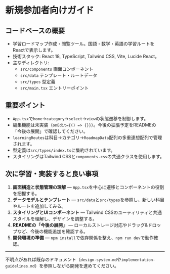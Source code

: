 # 新規参加者向けガイド

## コードベースの概要
- 学習ロードマップ作成・閲覧ツール。国語・数学・英語の学習ルートをReactで表示します。
- 技術スタック: React 18, TypeScript, Tailwind CSS, Vite, Lucide React。
- 主なディレクトリ:
  - `src/components` 画面コンポーネント
  - `src/data` テンプレート・ルートデータ
  - `src/types` 型定義
  - `src/main.tsx` エントリーポイント

## 重要ポイント
- `App.tsx`で`home`→`category`→`select`→`view`の状態遷移を制御します。
- 編集機能は未実装（`onEdit={() => {}}`）。今後の拡張予定をREADMEの「今後の展開」で確認してください。
- `learningRoutes`は科目→カテゴリ→`RoadmapData`配列の多重連想配列で管理されます。
- 型定義は`src/types/index.ts`に集約されています。
- スタイリングはTailwind CSSと`components.css`の共通クラスを使用します。

## 次に学習・実装すると良い事項
1. **画面構造と状態管理の理解** — `App.tsx`を中心に遷移とコンポーネントの役割を把握する。
2. **データモデルとテンプレート** — `src/data`と`src/types`を参照し、新しい科目やルートを追加してみる。
3. **スタイリングとUIコンポーネント** — Tailwind CSSのユーティリティと共通スタイルを理解し、デザインを調整する。
4. **READMEの「今後の展開」** — ローカルストレージ対応やドラッグ&ドロップなど、今後の機能追加を確認する。
5. **開発環境の準備** — `npm install`で依存関係を整え、`npm run dev`で動作確認。

---
不明点があれば既存のドキュメント（`design-system.md`や`implementation-guidelines.md`）を参照しながら開発を進めてください。
